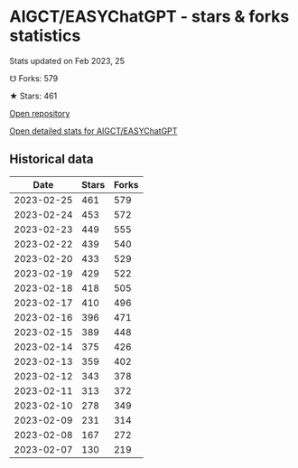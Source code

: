 # AIGCT/EASYChatGPT - stars & forks statistics

Stats updated on Feb 2023, 25

☋ Forks: 579

★ Stars: 461

[Open repository](https://github.com/AIGCT/EASYChatGPT)

[Open detailed stats for AIGCT/EASYChatGPT](https://reviewgithub.com/rep/AIGCT/EASYChatGPT)

## Historical data
| Date | Stars | Forks |
|------|-------|-------|
| 2023-02-25 | 461 | 579 | 
| 2023-02-24 | 453 | 572 | 
| 2023-02-23 | 449 | 555 | 
| 2023-02-22 | 439 | 540 | 
| 2023-02-20 | 433 | 529 | 
| 2023-02-19 | 429 | 522 | 
| 2023-02-18 | 418 | 505 | 
| 2023-02-17 | 410 | 496 | 
| 2023-02-16 | 396 | 471 | 
| 2023-02-15 | 389 | 448 | 
| 2023-02-14 | 375 | 426 | 
| 2023-02-13 | 359 | 402 | 
| 2023-02-12 | 343 | 378 | 
| 2023-02-11 | 313 | 372 | 
| 2023-02-10 | 278 | 349 | 
| 2023-02-09 | 231 | 314 | 
| 2023-02-08 | 167 | 272 | 
| 2023-02-07 | 130 | 219 | 

